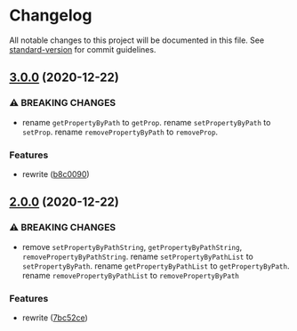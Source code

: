 # Changelog

All notable changes to this project will be documented in this file. See [standard-version](https://github.com/conventional-changelog/standard-version) for commit guidelines.

## [3.0.0](https://github.com/BlackGlory/object-path-operator/compare/v2.0.0...v3.0.0) (2020-12-22)


### ⚠ BREAKING CHANGES

* rename `getPropertyByPath` to `getProp`.
rename `setPropertyByPath` to `setProp`.
rename `removePropertyByPath` to `removeProp`.

### Features

* rewrite ([b8c0090](https://github.com/BlackGlory/object-path-operator/commit/b8c0090afe9b224ab0f4d33c66d1cc0fcbf05dba))

## [2.0.0](https://github.com/BlackGlory/object-path-operator/compare/v1.0.0...v2.0.0) (2020-12-22)


### ⚠ BREAKING CHANGES

* remove `setPropertyByPathString`, `getPropertyByPathString`,
       `removePropertyByPathString`.
rename `setPropertyByPathList` to `setPropertyByPath`.
rename `getPropertyByPathList` to `getPropertyByPath`.
rename `removePropertyByPathList` to `removePropertyByPath`

### Features

* rewrite ([7bc52ce](https://github.com/BlackGlory/object-path-operator/commit/7bc52ceaac97fc16b0a29b5b3dff7997c54b1ba5))
